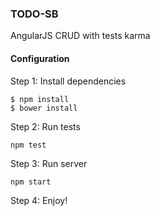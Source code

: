 ### TODO-SB

AngularJS CRUD with tests karma

#### Configuration

Step 1: Install dependencies

```
$ npm install
$ bower install
```

Step 2: Run tests

```
npm test
```

Step 3: Run server

```
npm start
```

Step 4: Enjoy!